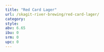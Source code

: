 ```yaml
---
title: "Red Card Lager"
url: /skagit-river-brewing/red-card-lager/
category: 
style: 
abv: 6.65
ibu: 0
srm: 0
upc: 0
---
```


